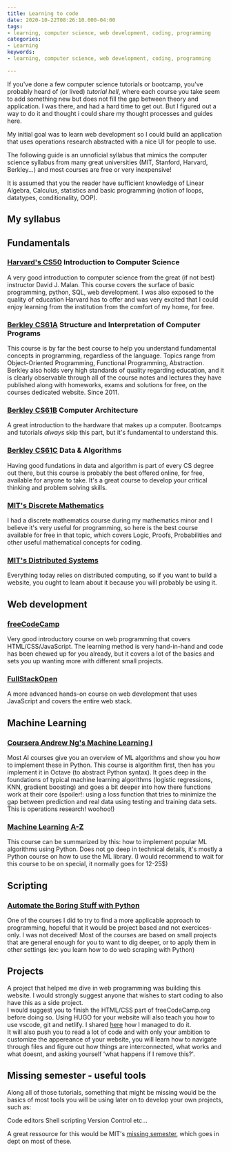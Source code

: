 ```yaml
---
title: Learning to code
date: 2020-10-22T08:26:10.000-04:00
tags:
- learning, computer science, web development, coding, programming
categories:
- Learning
keywords:
- learning, computer science, web development, coding, programming

---
```

If you've done a few computer science tutorials or bootcamp, you've probably heard of (or lived) *tutorial hell*, where each course you take seem to add something new but does not fill the gap between theory and application. I was there, and had a hard time to get out. But I figured out a way to do it and thought i could share my thought processes and guides here.

My initial goal was to learn web development so I could build an application that uses operations research abstracted with a nice UI for people to use.

The following guide is an unnoficial syllabus that mimics the computer science syllabus from many great universities (MIT, Stanford, Harvard, Berkley...) and most courses are free or very inexpensive!

It is assumed that you the reader have sufficient knowledge of Linear Algebra, Calculus, statistics and basic programming (notion of loops, datatypes, conditionality, OOP).


## My syllabus

## Fundamentals
### [Harvard's CS50](https://online-learning.harvard.edu/course/cs50-introduction-computer-science?delta=0) Introduction to Computer Science
A very good introduction to computer science from the great (if not best) instructor David J. Malan. This course covers the surface of basic programming, python, SQL, web development. I was also exposed to the quality of education Harvard has to offer and was very excited that I could enjoy learning from the institution from the comfort of my home, for free.

### [Berkley CS61A](www.cs61a.org) Structure and Interpretation of Computer Programs 
This course is by far the best course to help you understand fundamental concepts in programming, regardless of the language. Topics range from Object-Oriented Programming, Functional Programming, Abstraction. Berkley also holds very high standards of quality regarding education, and it is clearly observable through all of the course notes and lectures they have published along with homeworks, exams and solutions for free, on the courses dedicated website. Since 2011.

### [Berkley CS61B](www.cs61b.com) Computer Architecture
A great introduction to the hardware that makes up a computer. Bootcamps and tutorials *always* skip this part, but it's fundamental to understand this.

### [Berkley CS61C](www.cs61c.com) Data & Algorithms
Having good fundations in data and algorithm is part of every CS degree out there, but this course is probably the best offered online, for free, available for anyone to take. It's a great course to develop your critical thinking and problem solving skills.

### [MIT's Discrete Mathematics](https://ocw.mit.edu/courses/electrical-engineering-and-computer-science/6-042j-mathematics-for-computer-science-fall-2010/video-lectures/)
I had a discrete mathematics course during my mathematics minor and I believe it's very useful for programming, so here is the best course available for free in that topic, which covers Logic, Proofs, Probabilities and other useful mathematical concepts for coding.

### [MIT's Distributed Systems](https://www.youtube.com/watch?v=cQP8WApzIQQ&list=PLrw6a1wE39_tb2fErI4-WkMbsvGQk9_UB)
Everything today relies on distributed computing, so if you want to build a website, you ought to learn about it because you will probably be using it.

## Web development
### [freeCodeCamp](www.freecodecamp.org)
Very good introductory course on web programming that covers HTML/CSS/JavaScript. The learning method is very hand-in-hand and code has been chewed up for you already, but it covers a lot of the basics and sets you up wanting more with different small projects.

### [FullStackOpen](www.fullstackopen.com)
A more advanced hands-on course on web development that uses JavaScript and covers the entire web stack.

## Machine Learning
### [Coursera Andrew Ng's Machine Learning I](https://www.coursera.org/learn/machine-learning)
Most AI courses give you an overview of ML algorithms and show you how to implement these in Python. This course is algorithm first, then has you implement it in Octave (to abstract Python syntax). It goes deep in the foundations of typical machine learning algorithms (logistic regressions, KNN, gradient boosting) and goes a bit deeper into how there functions work at their core (spoiler!: using a loss function that tries to minimize the gap between prediction and real data using testing and training data sets. This is operations research! woohoo!)

### [Machine Learning A-Z](https://www.udemy.com/course/machinelearning/)
This course can be summarized by this: how to implement popular ML algorithms using Python. Does not go deep in technical details, it's mostly a Python course on how to use the ML library. (I would recommend to wait for this course to be on special, it normally goes for 12-25$)

## Scripting
### [Automate the Boring Stuff with Python](https://automatetheboringstuff.com/)
One of the courses I did to try to find a more applicable approach to programming, hopeful that it would be project based and not exercices-only. I was not deceived! Most of the courses are based on small projects that are general enough for you to want to dig deeper, or to apply them in other settings (ex: you learn how to do web scraping with Python)

## Projects

A project that helped me dive in web programming was building this website. I would strongly suggest anyone that wishes to start coding to also have this as a side project.  
I would suggest you to finish the HTML/CSS part of freeCodeCamp.org before doing so. Using HUGO for your website will also teach you how to use vscode, git and netlify. I shared [here](./posts/aboutthiswebsite.com) how I managed to do it.  
It will also push you to read a lot of code and with only your ambition to customize the appereance of your website, you will learn how to navigate through files and figure out how things are interconnected, what works and what doesnt, and asking yourself 'what happens if I remove this?'.

## Missing semester - useful tools
Along all of those tutorials, something that might be missing would be the basics of most tools you will be using later on to develop your own projects, such as:

Code editors
Shell scripting
Version Control
etc...

A great ressource for this would be MIT's [missing semester](https://missing.csail.mit.edu/), which goes in dept on most of these.